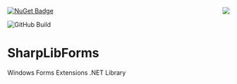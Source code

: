 [![NuGet Badge](https://buildstats.info/nuget/SharpLibForms)](https://www.nuget.org/packages/SharpLibForms/)
<img align="right" src="https://slions.visualstudio.com/_apis/public/build/definitions/ad16bbd0-a884-4787-8e3a-85daf30cca16/9/badge" />

![GitHub Build](https://github.com/slion/SharpLibForms/actions/workflows/dotnet-desktop.yml/badge.svg)

# SharpLibForms
Windows Forms Extensions .NET Library
